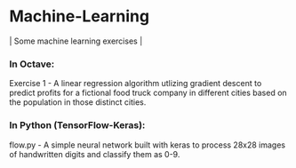 # Machine-Learning
| Some machine learning exercises |

### In Octave:
Exercise 1 - A linear regression algorithm utlizing gradient descent to predict profits for a fictional food truck company in 
different cities based on the population in those distinct cities.

### In Python (TensorFlow-Keras):
flow.py - A simple neural network built with keras to process 28x28 images of handwritten digits and classify them as 0-9.
